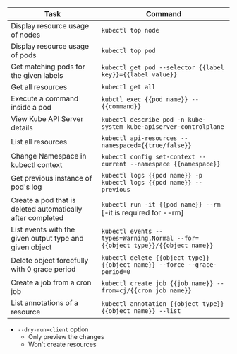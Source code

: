 | Task                                                       | Command                                                                       |
|------------------------------------------------------------|-------------------------------------------------------------------------------|
| Display resource usage of nodes                            | `kubectl top node`                                                            |
| Display resource usage of pods                             | `kubectl top pod`                                                             |
| Get matching pods for the given labels                     | `kubectl get pod --selector {{label key}}={{label value}}`                    |
| Get all resources                                          | `kubectl get all`                                                             |
| Execute a command inside a pod                             | `kubctl exec {{pod name}} -- {{command}}`                                     |
| View Kube API Server details                               | `kubectl describe pod -n kube-system kube-apiserver-controlplane`             |
| List all resources                                         | `kubectl api-resources --namespaced={{true/false}}`                           |
| Change Namespace in kubectl context                        | `kubectl config set-context --current --namespace {{namespace}}`              |
| Get previous instance of pod's log                         | `kubectl logs {{pod name}} -p` </br>`kubectl logs {{pod name}} --previous`    |
| Create a pod that is deleted automatically after completed | `kubectl run -it {{pod name}} --rm` [-it is required for --rm]                |
| List events with the given output type and given object    | `kubectl events --types=Warning,Normal --for={{object type}}/{{object name}}` |
| Delete object forcefully with 0 grace period               | `kubectl delete {{object type}} {{object name}} --force --grace-period=0`     |
| Create a job from a cron job                               | `kubectl create job {{job name}} --from=cj/{{cron job name}}`                 |
| List annotations of a resource                             | `kubectl annotation {{object type}} {{object name}} --list`                   |

* `--dry-run=client` option
    * Only preview the changes
    * Won't create resources